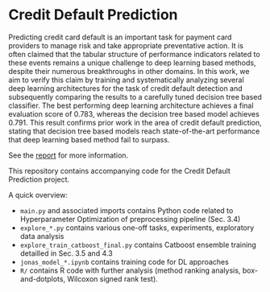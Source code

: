 # Credit Default Prediction

Predicting credit card default is an important task for payment card providers to manage risk and take appropriate preventative action. It is often claimed that the tabular structure of performance indicators related to these events remains a unique challenge to deep learning based methods, despite their numerous breakthroughs in other domains. In this work, we aim to verify this claim by training and systematically analyzing several deep learning architectures for the task of credit default detection and subsequently comparing the results to a carefully tuned decision tree based classifier. The best performing deep learning architecture achieves a final evaluation score of 0.783, whereas the decision tree based model achieves 0.791. This result confirms prior work in the area of credit default prediction, stating that decision tree based models reach state-of-the-art performance that deep learning based method fail to surpass.

See the [report](./Report/Advanced_Machine_Learning_SoSe_22.pdf) for more information.

This repository contains accompanying code for the Credit Default Prediction project.

A quick overview:

- `main.py` and associated imports contains Python code related to Hyperparameter Optimization of preprocessing pipeline (Sec. 3.4)
- `explore_*.py` contains various one-off tasks, experiments, exploratory data analysis
- `explore_train_catboost_final.py` contains Catboost ensemble training detailled in Sec. 3.5 and 4.3
- `jonas_model_*.ipynb` contains training code for DL approaches
- `R/` contains R code with further analysis (method ranking analysis, box-and-dotplots, Wilcoxon signed rank test).
